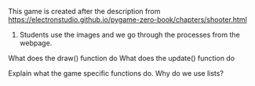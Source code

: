 This game is created after the description from https://electronstudio.github.io/pygame-zero-book/chapters/shooter.html

1. Students use the images and we go through the processes from the webpage.

What does the draw() function do
What does the update() function do

Explain what the game specific functions do.
Why do we use lists?

